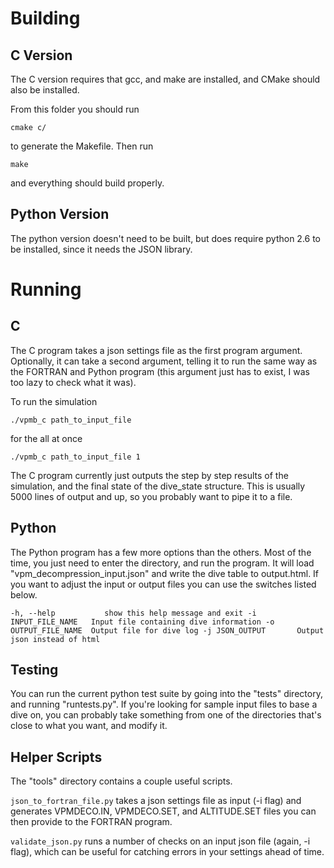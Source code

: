 
# Building #

## C Version ##
   The C version requires that gcc, and make are installed, and CMake should
   also be installed. 

   From this folder you should run

   `cmake c/`

   to generate the Makefile. Then run

   `make`

   and everything should build properly.


## Python Version ##

   The python version doesn't need to be built, but does require python 2.6
   to be installed, since it needs the JSON library.

# Running #

## C ##
   The C program takes a json settings file as the first program argument. Optionally, 
   it can take a second argument, telling it to run the same way as the FORTRAN
   and Python program (this argument just has to exist, I was too lazy to check what it was).
   
   To run the simulation

   `./vpmb_c path_to_input_file`

   for the all at once

   `./vpmb_c path_to_input_file 1`

   The C program currently just outputs the step by step results of the simulation,
   and the final state of the dive_state structure. This is usually 5000 lines of output
   and up, so you probably want to pipe it to a file.

## Python ##

   The Python program has a few more options than the others. Most of the time, you just
   need to enter the directory, and run the program. It will load "vpm_decompression_input.json"
   and write the dive table to output.html. If you want to adjust the input or output files
   you can use the switches listed below.

   `-h, --help           show this help message and exit
   -i INPUT_FILE_NAME   Input file containing dive information
   -o OUTPUT_FILE_NAME  Output file for dive log
   -j JSON_OUTPUT       Output json instead of html`

## Testing ##

  You can run the current python test suite by going into the "tests" directory, and 
  running "runtests.py". If you're looking for sample input files to base a dive on,
  you can probably take something from one of the directories that's close to what
  you want, and modify it.

## Helper Scripts ##

  The "tools" directory contains a couple useful scripts.

  `json_to_fortran_file.py` takes a json settings file as input (-i flag) and generates 
  VPMDECO.IN, VPMDECO.SET, and ALTITUDE.SET files you can then provide to the 
  FORTRAN program.

  `validate_json.py` runs a number of checks on an input json file (again, -i flag),
  which can be useful for catching errors in your settings ahead of time.
